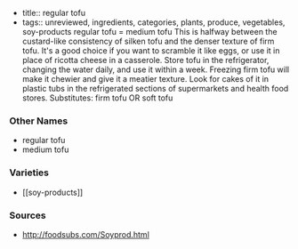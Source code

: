- title:: regular tofu
- tags:: unreviewed, ingredients, categories, plants, produce, vegetables, soy-products
regular tofu = medium tofu This is halfway between the custard-like consistency of silken tofu and the denser texture of firm tofu. It's a good choice if you want to scramble it like eggs, or use it in place of ricotta cheese in a casserole. Store tofu in the refrigerator, changing the water daily, and use it within a week. Freezing firm tofu will make it chewier and give it a meatier texture. Look for cakes of it in plastic tubs in the refrigerated sections of supermarkets and health food stores. Substitutes: firm tofu OR soft tofu

### Other Names

* regular tofu
* medium tofu

### Varieties

* [[soy-products]]

### Sources
* http://foodsubs.com/Soyprod.html
